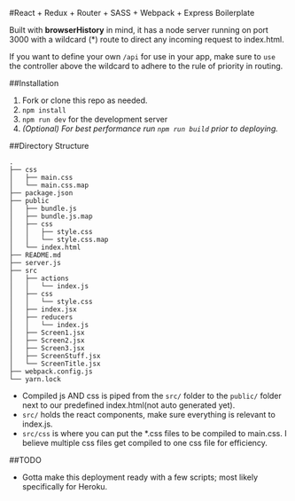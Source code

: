 #React + Redux + Router + SASS + Webpack + Express Boilerplate

Built with **browserHistory** in mind, it has a node server running on port 3000 with a wildcard (*) route to direct any incoming request to index.html. 

If you want to define your own `/api` for use in your app, make sure to `use` the controller above the wildcard to adhere to the rule of priority in routing.

##Installation 

1. Fork or clone this repo as needed.
2. `npm install` 
3. `npm run dev` for the development server
4. _(Optional) For best performance run `npm run build` prior to deploying._

##Directory Structure

```
.
├── css
│   ├── main.css
│   └── main.css.map
├── package.json
├── public
│   ├── bundle.js
│   ├── bundle.js.map
│   ├── css
│   │   ├── style.css
│   │   └── style.css.map
│   └── index.html
├── README.md
├── server.js
├── src
│   ├── actions
│   │   └── index.js
│   ├── css
│   │   └── style.css
│   ├── index.jsx
│   ├── reducers
│   │   └── index.js
│   ├── Screen1.jsx
│   ├── Screen2.jsx
│   ├── Screen3.jsx
│   ├── ScreenStuff.jsx
│   └── ScreenTitle.jsx
├── webpack.config.js
└── yarn.lock

```

* Compiled js AND css is piped from the `src/` folder to the `public/` folder next to our predefined index.html(not auto generated yet). 
* `src/` holds the react components, make sure everything is relevant to index.js. 
* `src/css` is where you can put the *.css files to be compiled to main.css. I believe multiple css files get compiled to one css file for efficiency.


##TODO

* Gotta make this deployment ready with a few scripts; most likely specifically for Heroku. 
